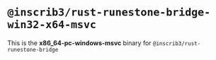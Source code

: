 # `@inscrib3/rust-runestone-bridge-win32-x64-msvc`

This is the **x86_64-pc-windows-msvc** binary for `@inscrib3/rust-runestone-bridge`
